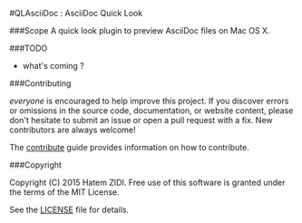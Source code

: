 #QLAsciiDoc : AsciiDoc Quick Look


###Scope
A quick look plugin to preview AsciiDoc files on Mac OS X.


###TODO
- what's coming ?

###Contributing

_everyone_ is encouraged to help improve this project.
If you discover errors or omissions in the source code, documentation, or website content, please don't hesitate to submit an issue or open a pull request with a fix.
New contributors are always welcome!

The [contribute](http://XXXX/) guide provides information on how to contribute.

###Copyright

Copyright (C) 2015 Hatem ZIDI.
Free use of this software is granted under the terms of the MIT License.

See the [LICENSE](XXX) file for details.